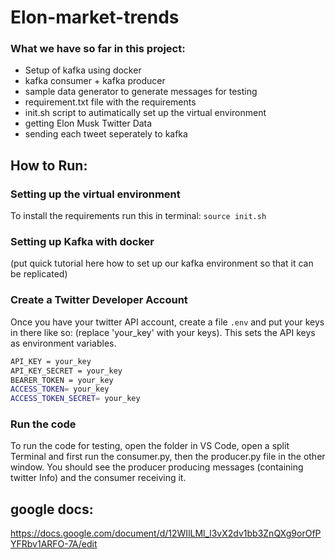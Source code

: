 # Elon-market-trends

### What we have so far in this project:

- Setup of kafka using docker
- kafka consumer + kafka producer
- sample data generator to generate messages for testing
- requirement.txt file with the requirements
- init.sh script to autimatically set up the virtual environment
- getting Elon Musk Twitter Data
- sending each tweet seperately to kafka

## How to Run:

### Setting up the virtual environment

To install the requirements run this in terminal:
`source init.sh`

### Setting up Kafka with docker

(put quick tutorial here how to set up our kafka environment so that it can be replicated)

### Create a Twitter Developer Account

Once you have your twitter API account, create a file `.env` and put your keys in there like so:
(replace 'your_key' with your keys). This sets the API keys as environment variables.

```bash
API_KEY = your_key
API_KEY_SECRET = your_key
BEARER_TOKEN = your_key
ACCESS_TOKEN= your_key
ACCESS_TOKEN_SECRET= your_key
```

### Run the code

To run the code for testing, open the folder in VS Code, open a split Terminal and first run the consumer.py, then the producer.py file in the other window. You should see the producer producing messages (containing twitter Info) and the consumer receiving it.


## google docs:

https://docs.google.com/document/d/12WIlLMl_l3vX2dv1bb3ZnQXg9orOfPYFRbv1ARFO-7A/edit
